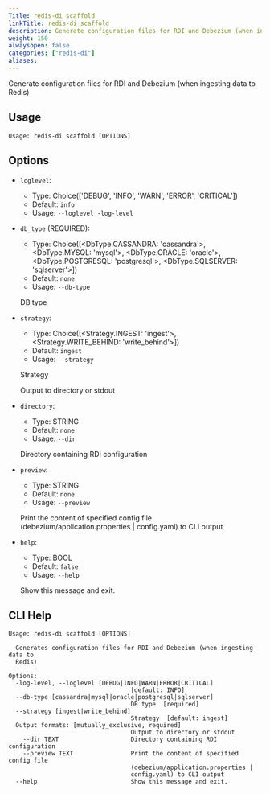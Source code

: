 ```yaml
---
Title: redis-di scaffold
linkTitle: redis-di scaffold
description: Generate configuration files for RDI and Debezium (when ingesting data to Redis)
weight: 150
alwaysopen: false
categories: ["redis-di"]
aliases: 
---
```


Generate configuration files for RDI and Debezium (when ingesting data to Redis)

## Usage

```
Usage: redis-di scaffold [OPTIONS]
```

## Options
* `loglevel`: 
  * Type: Choice(['DEBUG', 'INFO', 'WARN', 'ERROR', 'CRITICAL']) 
  * Default: `info`
  * Usage: `--loglevel
-log-level`

  


* `db_type` (REQUIRED): 
  * Type: Choice([<DbType.CASSANDRA: 'cassandra'>, <DbType.MYSQL: 'mysql'>, <DbType.ORACLE: 'oracle'>, <DbType.POSTGRESQL: 'postgresql'>, <DbType.SQLSERVER: 'sqlserver'>]) 
  * Default: `none`
  * Usage: `--db-type`

  DB type


* `strategy`: 
  * Type: Choice([<Strategy.INGEST: 'ingest'>, <Strategy.WRITE_BEHIND: 'write_behind'>]) 
  * Default: `ingest`
  * Usage: `--strategy`

  Strategy


  Output to directory or stdout


* `directory`: 
  * Type: STRING 
  * Default: `none`
  * Usage: `--dir`

  Directory containing RDI configuration


* `preview`: 
  * Type: STRING 
  * Default: `none`
  * Usage: `--preview`

  Print the content of specified config file (debezium/application.properties | config.yaml) to CLI output


* `help`: 
  * Type: BOOL 
  * Default: `false`
  * Usage: `--help`

  Show this message and exit.



## CLI Help

```
Usage: redis-di scaffold [OPTIONS]

  Generates configuration files for RDI and Debezium (when ingesting data to
  Redis)

Options:
  -log-level, --loglevel [DEBUG|INFO|WARN|ERROR|CRITICAL]
                                  [default: INFO]
  --db-type [cassandra|mysql|oracle|postgresql|sqlserver]
                                  DB type  [required]
  --strategy [ingest|write_behind]
                                  Strategy  [default: ingest]
  Output formats: [mutually_exclusive, required]
                                  Output to directory or stdout
    --dir TEXT                    Directory containing RDI configuration
    --preview TEXT                Print the content of specified config file
                                  (debezium/application.properties |
                                  config.yaml) to CLI output
  --help                          Show this message and exit.
```

